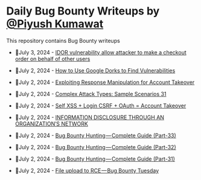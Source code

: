 # Daily Bug Bounty Writeups by [@Piyush Kumawat](https://twitter.com/piyush_supiy) 
This repository contains Bug Bounty writeups

<!-- BLOG-POST-LIST:START -->
 - 💯July 3, 2024 - [IDOR vulnerability allow attacker to make a checkout order on behalf of other users](https://medium.com/@omarataallah98/idor-vulnerability-allow-attacker-to-make-an-order-checkout-on-behalf-other-users-accounts-2bdc4c7b8eca?source=rss------bug_bounty-5) 

 - 💯July 2, 2024 - [How to Use Google Dorks to Find Vulnerabilities](https://medium.com/@mirabelle.dib/how-to-use-google-dorks-to-find-vulnerabilities-da782f05826e?source=rss------bug_bounty-5) 

 - 💯July 2, 2024 - [Exploiting Response Manipulation for Account Takeover](https://medium.com/@sdarmwal17/exploiting-response-manipulation-for-account-takeover-b19ce1494109?source=rss------bug_bounty-5) 

 - 💯July 2, 2024 - [Complex Attack Types: Sample Scenarios 31](https://medium.com/@brsdncr/complex-attack-types-sample-scenarios-31-b4f0ee2f90ac?source=rss------bug_bounty-5) 

 - 💯July 2, 2024 - [Self XSS + Login CSRF + OAuth = Account Takeover](https://medium.com/@l_s_/self-xss-login-csrf-oauth-account-takeover-6357f3395b49?source=rss------bug_bounty-5) 

 - 💯July 2, 2024 - [INFORMATION DISCLOSURE THROUGH AN ORGANIZATION’S NETWORK](https://hackhive.medium.com/information-disclosure-through-an-organizations-network-1f4e0bac1c55?source=rss------bug_bounty-5) 

 - 💯July 2, 2024 - [Bug Bounty Hunting — Complete Guide &lpar;Part-33&rpar;](https://medium.com/@rafid19/bug-bounty-hunting-complete-guide-part-33-31e20416b7aa?source=rss------bug_bounty-5) 

 - 💯July 2, 2024 - [Bug Bounty Hunting — Complete Guide &lpar;Part-32&rpar;](https://medium.com/@rafid19/bug-bounty-hunting-complete-guide-part-32-044ea32fd931?source=rss------bug_bounty-5) 

 - 💯July 2, 2024 - [Bug Bounty Hunting — Complete Guide &lpar;Part-31&rpar;](https://medium.com/@rafid19/bug-bounty-hunting-complete-guide-part-31-401155afb539?source=rss------bug_bounty-5) 

 - 💯July 2, 2024 - [File upload to RCE — Bug Bounty Tuesday](https://medium.com/@kerstan/file-upload-to-rce-bug-bounty-tuesday-f8dda0ed4077?source=rss------bug_bounty-5) 
<!-- BLOG-POST-LIST:END -->
